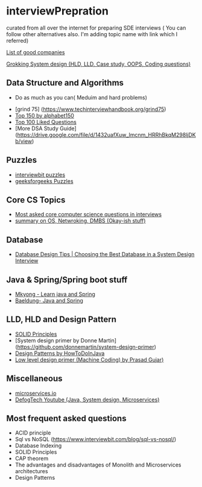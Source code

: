 
# interviewPrepration

curated from all over the internet for preparing SDE interviews ( You can follow other alternatives also. I'm adding topic name with link which I referred)


[List of good companies](https://github.com/shubhvash/moreThanFAANGM)

[Grokking System design (HLD, LLD, Case study, OOPS, Coding questions)](https://akshay-iyangar.github.io/system-design/)
## Data Structure and Algorithms

- Do as much as you can( Meduim and hard problems)
<!-- - [Analysis of Algorithms - geeksforgeeks](https://www.geeksforgeeks.org/fundamentals-of-algorithms/#AnalysisofAlgorithms) -->
- [grind 75] (https://www.techinterviewhandbook.org/grind75)
- [Top 150 by alphabet150](https://alphabet150.com/)
- [Top 100 Liked Questions](https://leetcode.com/problem-list/top-100-liked-questions/)
- [More DSA Study Guide] (https://drive.google.com/file/d/1432uafXuw_lmcnm_HRRhBkqM298ljDKb/view)

## Puzzles
- [interviewbit puzzles](https://www.interviewbit.com/puzzles/)
- [geeksforgeeks Puzzles](https://www.geeksforgeeks.org/puzzles/)

## Core CS Topics
- [Most asked core computer science questions in interviews](https://www.geeksforgeeks.org/most-asked-computer-science-subjects-interview-questions-in-amazon-microsoft-flipkart/)
- [summary on OS, Netwroking, DMBS (Okay-ish stuff)](https://github.com/workattech/core-cs-os-networks-dbms)

## Database
- [Database Design Tips | Choosing the Best Database in a System Design Interview](https://www.youtube.com/watch?v=cODCpXtPHbQ&ab_channel=codeKarle)

## Java & Spring/Spring boot stuff 
- [Mkyong - Learn java and Spring](https://mkyong.com/)
- [Baeldung- Java and Spring](https://www.baeldung.com/)
 
## LLD, HLD and Design Pattern 
- [SOLID Principles](https://www.youtube.com/watch?v=gumM1H4qLUM)
- [System design primer by Donne Martin] (https://github.com/donnemartin/system-design-primer)
- [Design Patterns by HowToDoInJava](https://howtodoinjava.com/gang-of-four-java-design-patterns/)
- [Low level design primer (Machine Coding) by Prasad Gujar)](https://github.com/prasadgujar/low-level-design-primer)

## Miscellaneous 
- [microservices.io](https://microservices.io/patterns/microservices.html)
- [DefogTech Youtube (Java, System design, Microservices)](https://www.youtube.com/c/DefogTech/featured)

## Most frequent asked questions
- ACID principle
- Sql vs NoSQL (https://www.interviewbit.com/blog/sql-vs-nosql/)
- Database Indexing
- SOLID Principles
- CAP theorem
- The advantages and disadvantages of Monolith and Microservices architectures
- Design Patterns

